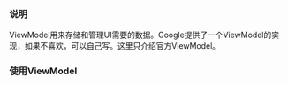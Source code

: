 ### 说明
ViewModel用来存储和管理UI需要的数据。Google提供了一个ViewModel的实现，如果不喜欢，可以自己写。这里只介绍官方ViewModel。

### 使用ViewModel